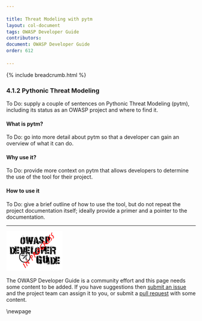 ```yaml
---

title: Threat Modeling with pytm
layout: col-document
tags: OWASP Developer Guide
contributors:
document: OWASP Developer Guide
order: 612

---
```


{% include breadcrumb.html %}

### 4.1.2 Pythonic Threat Modeling

To Do: supply a couple of sentences on Pythonic Threat Modeling (pytm),
including its status as an OWASP project and where to find it.

#### What is pytm?

To Do: go into more detail about pytm so that a developer can gain an overview of what it can do.

#### Why use it?

To Do: provide more context on pytm that allows developers to determine the use of the tool for their project.

#### How to use it

To Do: give a brief outline of how to use the tool, but do not repeat the project documentation itself;
ideally provide a primer and a pointer to the documentation.

----

![Developer Guide](../../assets/images/dg_wip.png "OWASP Developer Guide")

The OWASP Developer Guide is a community effort and this page needs some content to be added.
If you have suggestions then [submit an issue][issue060102] and the project team can assign it to you,
or submit a [pull request][pr] with some content.

[issue060102]: https://github.com/OWASP/www-project-developer-guide/issues/new?labels=enhancement&template=request.md&title=Update:%2006-design/01-threat-modeling/02-pytm
[pr]: https://github.com/OWASP/www-project-developer-guide/pulls

\newpage
